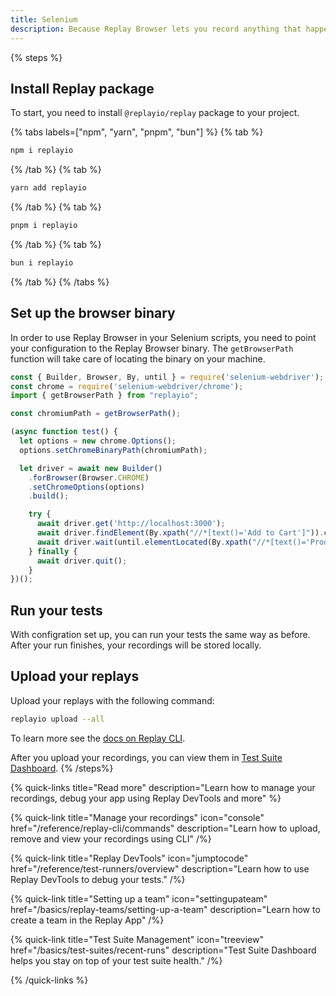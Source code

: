 ```yaml
---
title: Selenium
description: Because Replay Browser lets you record anything that happens inside it, you can simply just point your test script to the Replay Browser binary and you are all set up.
---
```


{% steps %}
## Install Replay package
To start, you need to install `@replayio/replay` package to your project.

{% tabs labels=["npm", "yarn", "pnpm", "bun"] %}
{% tab %}
```sh
npm i replayio
```
{% /tab %}
{% tab %}
```sh
yarn add replayio
```
{% /tab %}
{% tab %}
```sh
pnpm i replayio
```
{% /tab %}
{% tab %}
```sh
bun i replayio
```
{% /tab %}
{% /tabs %}

## Set up the browser binary

In order to use Replay Browser in your Selenium scripts, you need to point your configuration to the Replay Browser binary. The `getBrowserPath` function will take care of locating the binary on your machine.

```js {% lineNumbers=true fileName="spec.js" highlight=[3,5,"7-8",12] %}
const { Builder, Browser, By, until } = require('selenium-webdriver');
const chrome = require('selenium-webdriver/chrome');
import { getBrowserPath } from "replayio";

const chromiumPath = getBrowserPath();

(async function test() {
  let options = new chrome.Options();
  options.setChromeBinaryPath(chromiumPath);

  let driver = await new Builder()
    .forBrowser(Browser.CHROME)
    .setChromeOptions(options)
    .build();

    try {
      await driver.get('http://localhost:3000');
      await driver.findElement(By.xpath("//*[text()='Add to Cart']")).click();
      await driver.wait(until.elementLocated(By.xpath("//*[text()='Product added to cart!']")), 5000);
    } finally {
      await driver.quit();
    }
})();
```
## Run your tests
With configration set up, you can run your tests the same way as before. After your run finishes, your recordings will be stored locally. 

## Upload your replays

Upload your replays with the following command:

```sh
replayio upload --all
```
To learn more see the [docs on Replay CLI](/reference/replay-cli/commands).

After you upload your recordings, you can view them in [Test Suite Dashboard](/basics/test-suites/recent-runs).
{% /steps%}

{% quick-links title="Read more" description="Learn how to manage your recordings, debug your app using Replay DevTools and more" %}

{% quick-link
  title="Manage your recordings"
  icon="console"
  href="/reference/replay-cli/commands"
  description="Learn how to upload, remove and view your recordings using CLI"
/%}

{% quick-link
  title="Replay DevTools"
  icon="jumptocode"
  href="/reference/test-runners/overview"
  description="Learn how to use Replay DevTools to debug your tests."
/%}

{% quick-link
  title="Setting up a team"
  icon="settingupateam"
  href="/basics/replay-teams/setting-up-a-team"
  description="Learn how to create a team in the Replay App"
/%}

{% quick-link
  title="Test Suite Management"
  icon="treeview"
  href="/basics/test-suites/recent-runs"
  description="Test Suite Dashboard helps you stay on top of your test suite health."
/%}

{% /quick-links %}


<!-- ## Continuous integration
To run your project on CI, you’ll simply follow the same steps as described above. In addition to running your tests and uploading your replays, you need to make sure that your CI environment is set up properly.

### CircleCI
CircleCI keeps your workflows simple thanks to CircleCI Orbs. These help you set up your testing environment, install dependencies and properly cache resources.

In this example we are using `circleci/node@5.0.2` and `circleci/browser-tools@1.4.6` Orbs. In the following example, Orbs take care of installing proper browsers and their drivers, so that we can execute Selenium tests.

```yml {4, 14,15} showLineNumbers
version: 2.1
orbs:
  node: circleci/node@5.0.2
  browser-tools: circleci/browser-tools@1.4.6
jobs:
  replay:
    environment: 
      RECORD_ALL_CONTENT: 1
    executor: node/default 
    steps:
      - checkout
      - node/install-packages:
          pkg-manager: npm
      - browser-tools/install-chrome
      - browser-tools/install-chromedriver
      - run:
          name: Run e2e tests 
          command: npm test
      - run:
          name: Upload replays
          when: always
          command: npx @replayio/replay upload-all
      
workflows:
  replay-workflow:
    jobs:
      - replay
```

After tests are ran, the `Upload replays` step is executed. notice the `when: always` option that ensures we run this steps independently from whether previous step fails or passes. This ensures we will upload recordings of failed tests and don’t stop the pipeline execution on previous step.

The `Upload replays` step relies on `REPLAY_API_KEY` being present in the environment. To generate an API key, follow [these docs](/basics/replay-teams/setting-up-a-team#api-keys). To set up your API key in your CircleCI project, follow the [documentation on CircleCI](https://circleci.com/docs/set-environment-variable/#set-an-environment-variable-in-a-project) -->
